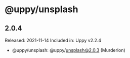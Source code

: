# @uppy/unsplash

## 2.0.4

Released: 2021-11-14
Included in: Uppy v2.2.4

- @uppy/unsplash: @uppy/unsplash@2.0.3 (Murderlon)
